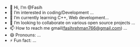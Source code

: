 - 👋 Hi, I’m @Fasih
- 👀 I’m interested in coding/Development ...
- 🌱 I’m currently learning C++, Web development...
- 💞️ I’m looking to collaborate on various open source projects  ...
- 📫 How to reach me gmail(fasihrehman766@gmail.com) ...
- 😄 Pronouns: ...
- ⚡ Fun fact:  ...

<!---
Fasih60/Fasih60 is a ✨ special ✨ repository because its `README.md` (this file) appears on your GitHub profile.
You can click the Preview link to take a look at your changes.
--->
